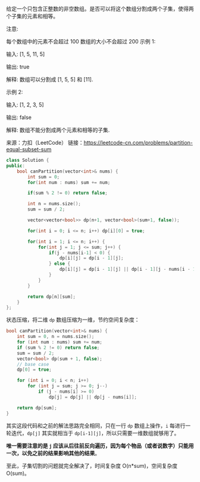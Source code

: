 给定一个只包含正整数的非空数组。是否可以将这个数组分割成两个子集，使得两个子集的元素和相等。

注意:

每个数组中的元素不会超过 100
数组的大小不会超过 200
示例 1:

输入: [1, 5, 11, 5]

输出: true

解释: 数组可以分割成 [1, 5, 5] 和 [11].


示例 2:

输入: [1, 2, 3, 5]

输出: false

解释: 数组不能分割成两个元素和相等的子集.

来源：力扣（LeetCode）
链接：https://leetcode-cn.com/problems/partition-equal-subset-sum

```c++
class Solution {
public:
    bool canPartition(vector<int>& nums) {
        int sum = 0;
        for(int num : nums) sum += num;

        if(sum % 2 != 0) return false;

        int n = nums.size();
        sum = sum / 2;

        vector<vector<bool>> dp(n+1, vector<bool>(sum+1, false));

        for(int i = 0; i <= n; i++) dp[i][0] = true;

        for(int i = 1; i <= n; i++) {
            for(int j = 1; j <= sum; j++) {
                if(j - nums[i-1] < 0) {
                    dp[i][j] = dp[i - 1][j];
                } else {
                    dp[i][j] = dp[i - 1][j] || dp[i - 1][j - nums[i - 1]];
                }
            }
        }

        return dp[n][sum]; 
    }
};
```

状态压缩，将二维 `dp` 数组压缩为一维，节约空间复杂度：

```cpp
bool canPartition(vector<int>& nums) {
    int sum = 0, n = nums.size();
    for (int num : nums) sum += num;
    if (sum % 2 != 0) return false;
    sum = sum / 2;
    vector<bool> dp(sum + 1, false);
    // base case
    dp[0] = true;

    for (int i = 0; i < n; i++) 
        for (int j = sum; j >= 0; j--) 
            if (j - nums[i] >= 0) 
                dp[j] = dp[j] || dp[j - nums[i]];

    return dp[sum];
}
```

其实这段代码和之前的解法思路完全相同，只在一行 `dp` 数组上操作，`i` 每进行一轮迭代，`dp[j]` 其实就相当于 `dp[i-1][j]`，所以只需要一维数组就够用了。

**唯一需要注意的是 `j` 应该从后往前反向遍历，因为每个物品（或者说数字）只能用一次，以免之前的结果影响其他的结果**。

至此，子集切割的问题就完全解决了，时间复杂度 O(n*sum)，空间复杂度 O(sum)。